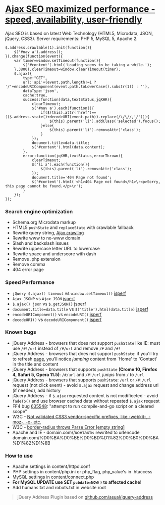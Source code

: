 # [Ajax SEO maximized performance - speed, availability, user-friendly](//lab.laukstein.com/jsonp-ajax-seo/)
Ajax SEO is based on latest Web Technology (HTML5, Microdata, JSON, jQuery, CSS3). Server requirements: PHP 5, MySQL 5, Apache 2.
    
    
    $.address.crawlable(1).init(function(){
        $('#nav a').address();
    }).change(function(event){
        var timer=window.setTimeout(function(){
            $('#content').html('Loading seems to be taking a while.');
        },3800),clearTimeout=window.clearTimeout(timer);
        $.ajax({
            type:"GET",
            url:'api'+(event.path.length!=1 ? '/'+encodeURIComponent(event.path.toLowerCase().substr(1)) : ''),
            dataType:'json',
            cache:true,
            success:function(data,textStatus,jqXHR){
                clearTimeout;
                $('#nav a').each(function(){
                    if($(this).attr('href')==(($.address.state()+decodeURI(event.path)).replace(/\/\//,'/'))){
                        $(this).parent('li').addClass('selected').focus();
                    }else{
                        $(this).parent('li').removeAttr('class');
                    }
                });
                document.title=data.title;
                $('#content').html(data.content);
            },
            error:function(jqXHR,textStatus,errorThrown){
                clearTimeout;
                $('li a').each(function(){
                    $(this).parent('li').removeAttr('class');
                });
                document.title='404 Page not found';
                $('#content').html('<h1>404 Page not found</h1>\r<p>Sorry, this page cannot be found.</p>\r');
            }
        });
    });
    
    
### Search engine optimization

 -  Schema.org Microdata markup
 -  HTML5 `pushState` and `replaceState` with crawlable fallback
 -  Rewrite query string, [Ajax crawling](//code.google.com/web/ajaxcrawling/docs/getting-started.html)
 -  Rewrite www to no-www domain
 -  Slash and backslash issues
 -  Rewrite uppercase letter URL to lowercase
 -  Rewrite space and underscore with dash
 -  Remove .php extension
 -  Remove comma
 -  404 error page


### Speed Performance

 -  `jQuery $.ajax() timeout` vs `window.setTimeout()` [jsperf](//jsperf.com/jquery-ajax-jsonp-timeout-performormance)
 -  `Ajax JSONP` vs `Ajax JSON` [jsperf](//jsperf.com/ajax-jsonp-vs-ajax-json)
 -  `$.ajax() json` vs `$.getJSON()` [jsperf](//jsperf.com/getjson-vs-ajax-json)
 -  `document.title=data.title` vs `$('title').html(data.title)` [jsperf](//jsperf.com/rename-title)
 -  `encodeURIComponent()` vs `encodeURI()` [jsperf](//jsperf.com/encodeuri-vs-encodeuricomponent)
 -  `decodeURI()` vs `decodeURIComponent()` [jsperf](//jsperf.com/decodeuri-vs-decodeuricomponent)


### Known bugs

 -  jQuery Address - browsers that does not support `pushState` like IE: must use `/#!/url` instead of `/#/url` and remove `/#` and `/#!`
 -  jQuery Address - browsers that does not support `pushState`: if you'll try to refresh [page](//lab.laukstein.com/ajax-seo/#!/contact), you'll notice *jumping* content from 'Home' to 'Contact' in the title and content
 -  jQuery Address - browsers that supports `pushState` **(Crome 10, Firefox 4, Safari 5, Opera 11.5)**: `/#/url` and `/#!/url` *jumps* from `/` to `/url`
 -  jQuery Address - browsers that supports `pushState`: `/url` or `/#!/url` request (not click event) - avoid `$.ajax` request and change address url (if needed), add history
 -  jQuery Address - if `$.ajax` requested content is not modificeted - avoid `fadeTo()` and use browser cached data without repeated `$.ajax` request
 -  FF4 bug [635548](//bugzilla.mozilla.org/show_bug.cgi?id=635548): "attempt to run compile-and-go script on a cleared scope"
 -  W3C - [Not validated CSS3 vendor-specific prefixes, like -webkit-, -moz-, -o- etc.](//www.w3.org/Bugs/Public/show_bug.cgi?id=11989)
 -  W3C - [border-radius throws Parse Error [empty string]](//www.w3.org/Bugs/Public/show_bug.cgi?id=11975)
 -  Apache and IE - domain.com//контакты rewrited to urlencode domain.com/%D0%BA%D0%BE%D0%BD%D1%82%D0%B0%D0%BA%D1%82%D1%8B


### How to use

 -  Apache settings in content/httpd.conf
 -  PHP settings in content/php.ini or php_flag, php_value's in .htaccess
 -  MySQL settings in content/connect.php
 -  **For MySQL UPDATE use SET `pubdate=NOW()` to affected cache!**
 -  Add humans.txt and robots.txt in website root


> jQuery Address Plugin based on [github.com/asual/jquery-address](//github.com/asual/jquery-address)